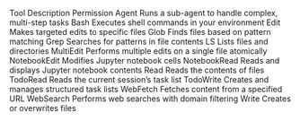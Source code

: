 Tool	Description	Permission
Agent	Runs a sub-agent to handle complex, multi-step tasks
Bash	Executes shell commands in your environment
Edit	Makes targeted edits to specific files
Glob	Finds files based on pattern matching
Grep	Searches for patterns in file contents
LS	Lists files and directories
MultiEdit	Performs multiple edits on a single file atomically
NotebookEdit	Modifies Jupyter notebook cells
NotebookRead	Reads and displays Jupyter notebook contents
Read	Reads the contents of files
TodoRead	Reads the current session’s task list
TodoWrite	Creates and manages structured task lists
WebFetch	Fetches content from a specified URL
WebSearch	Performs web searches with domain filtering
Write	Creates or overwrites files